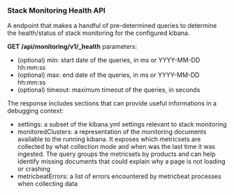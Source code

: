 ### Stack Monitoring Health API

A endpoint that makes a handful of pre-determined queries to determine the health/status of stack monitoring for the configured kibana.

**GET /api/monitoring/v1/_health**
parameters:
- (optional) min: start date of the queries, in ms or YYYY-MM-DD hh:mm:ss
- (optional) max: end date of the queries, in ms or YYYY-MM-DD hh:mm:ss
- (optional) timeout: maximum timeout of the queries, in seconds

The response includes sections that can provide useful informations in a debugging context:
- settings: a subset of the kibana.yml settings relevant to stack monitoring
- monitoredClusters: a representation of the monitoring documents available to the running kibana. It exposes which metricsets are collected by what collection mode and when was the last time it was ingested. The query groups the metricsets by products and can help identify missing documents that could explain why a page is not loading or crashing
- metricbeatErrors: a list of errors encountered by metricbeat processes when collecting data

